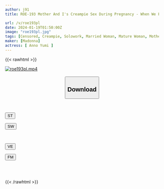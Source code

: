 ```yaml
---
author: j91
title: ROE-193 Mother And I's Creampie Sex During Pregnancy - When We Found Out It Was Someone Else, We Were Absorbed In Insemination - Yumi Anno

url: /v/roe193pl
date: 2024-01-19T01:50:00Z
image: "roe193pl.jpg"
tags: [Censored, Creampie, Solowork, Married Woman, Mature Woman, Mother, Sweat	]
maker: [Madonna]
actress: [ Anno Yumi ]
---
```



{{< rawhtml >}}

<div class="video" data-videoid="88GarYG2KLFoLmp">
    <a href="javascript:;">
        <img src="/v/roe193pl/roe193pl.jpg" width="WIDTH" height="HEIGHT" alt="roe193pl.mp4" loading="lazy">
    </a>
</div>

<script type="text/javascript" src="https://j91.asia/asset/on-demand-st.js"></script>

<br>
  <link rel="stylesheet" href="https://j91.asia/asset/bs5.css">
  
  <center>
  <button class="btn btn-primary" type="button" data-bs-toggle="collapse" data-bs-target=".multi-collapse" aria-expanded="false" aria-controls="multiCollapseExample1 multiCollapseExample2"><h2>Download</h2></button></center>
</p>
<div class="row">
  <div class="col">
    <div class="collapse multi-collapse" id="multiCollapseExample1">
      <div class="card card-body">
	      	      <br>
<div class="buttons">  
<p><a href="https://streamtape.to/v/88GarYG2KLFoLmp" target="_blank"><button class="btn-hover color-3"><i class="fa fa-download"></i> ST</button></a></p>
<p><a href="https://flaswish.com/y0sa4qfp9mq6" target="_blank"><button class="btn-hover color-2"><i class="fa fa-download"></i> SW</button></a></p></div>
    </div>
  </div>
</div>
  <div class="col">
    <div class="collapse multi-collapse" id="multiCollapseExample2">
      <div class="card card-body">
	      <br>
<div class="buttons">
<p><a href="javascript:;" target="_blank"><button class="btn-hover color-9"><i class="fa fa-download"></i> VE</button></a></p>
<p><a href="javascript:;" target="_blank"><button class="btn-hover color-8"><i class="fa fa-download"></i> FM</button></a></p></div>
<br><br>
      </div>
    </div>
  </div>
</div>

{{< /rawhtml >}}